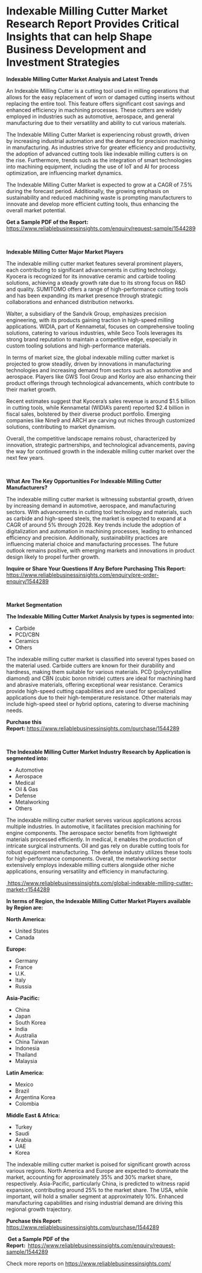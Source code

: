 <p><h1>Indexable Milling Cutter Market Research Report Provides Critical Insights that can help Shape Business Development and Investment Strategies</h1></p><p><strong>Indexable Milling Cutter Market Analysis and Latest Trends</strong></p>
<p><p>An Indexable Milling Cutter is a cutting tool used in milling operations that allows for the easy replacement of worn or damaged cutting inserts without replacing the entire tool. This feature offers significant cost savings and enhanced efficiency in machining processes. These cutters are widely employed in industries such as automotive, aerospace, and general manufacturing due to their versatility and ability to cut various materials.</p><p>The Indexable Milling Cutter Market is experiencing robust growth, driven by increasing industrial automation and the demand for precision machining in manufacturing. As industries strive for greater efficiency and productivity, the adoption of advanced cutting tools like indexable milling cutters is on the rise. Furthermore, trends such as the integration of smart technologies into machining equipment, including the use of IoT and AI for process optimization, are influencing market dynamics.</p><p>The Indexable Milling Cutter Market is expected to grow at a CAGR of 7.5% during the forecast period. Additionally, the growing emphasis on sustainability and reduced machining waste is prompting manufacturers to innovate and develop more efficient cutting tools, thus enhancing the overall market potential.</p></p>
<p><strong>Get a Sample PDF of the Report:&nbsp;</strong> <a href="https://www.reliablebusinessinsights.com/enquiry/request-sample/1544289?utm_campaign=2286&utm_medium=2&utm_source=Github&utm_content=ia&utm_term=17022025&utm_id=indexable-milling-cutter">https://www.reliablebusinessinsights.com/enquiry/request-sample/1544289</a></p>
<p>&nbsp;</p>
<p><strong>Indexable Milling Cutter Major Market Players</strong></p>
<p><p>The indexable milling cutter market features several prominent players, each contributing to significant advancements in cutting technology. Kyocera is recognized for its innovative ceramic and carbide tooling solutions, achieving a steady growth rate due to its strong focus on R&D and quality. SUMITOMO offers a range of high-performance cutting tools and has been expanding its market presence through strategic collaborations and enhanced distribution networks.</p><p>Walter, a subsidiary of the Sandvik Group, emphasizes precision engineering, with its products gaining traction in high-speed milling applications. WIDIA, part of Kennametal, focuses on comprehensive tooling solutions, catering to various industries, while Seco Tools leverages its strong brand reputation to maintain a competitive edge, especially in custom tooling solutions and high-performance materials.</p><p>In terms of market size, the global indexable milling cutter market is projected to grow steadily, driven by innovations in manufacturing technologies and increasing demand from sectors such as automotive and aerospace. Players like GWS Tool Group and Korloy are also enhancing their product offerings through technological advancements, which contribute to their market growth.</p><p>Recent estimates suggest that Kyocera’s sales revenue is around $1.5 billion in cutting tools, while Kennametal (WIDIA’s parent) reported $2.4 billion in fiscal sales, bolstered by their diverse product portfolio. Emerging companies like Nine9 and ARCH are carving out niches through customized solutions, contributing to market dynamism.</p><p>Overall, the competitive landscape remains robust, characterized by innovation, strategic partnerships, and technological advancements, paving the way for continued growth in the indexable milling cutter market over the next few years.</p></p>
<p>&nbsp;</p>
<p><strong>What Are The Key Opportunities For Indexable Milling Cutter Manufacturers?</strong></p>
<p><p>The indexable milling cutter market is witnessing substantial growth, driven by increasing demand in automotive, aerospace, and manufacturing sectors. With advancements in cutting tool technology and materials, such as carbide and high-speed steels, the market is expected to expand at a CAGR of around 5% through 2028. Key trends include the adoption of digitalization and automation in machining processes, leading to enhanced efficiency and precision. Additionally, sustainability practices are influencing material choice and manufacturing processes. The future outlook remains positive, with emerging markets and innovations in product design likely to propel further growth.</p></p>
<p><strong>Inquire or Share Your Questions If Any Before Purchasing This Report:</strong> <a href="https://www.reliablebusinessinsights.com/enquiry/pre-order-enquiry/1544289?utm_campaign=2286&utm_medium=2&utm_source=Github&utm_content=ia&utm_term=17022025&utm_id=indexable-milling-cutter">https://www.reliablebusinessinsights.com/enquiry/pre-order-enquiry/1544289</a></p>
<p>&nbsp;</p>
<p><strong>Market Segmentation</strong></p>
<p><strong>The Indexable Milling Cutter Market Analysis by types is segmented into:</strong></p>
<p><ul><li>Carbide</li><li>PCD/CBN</li><li>Ceramics</li><li>Others</li></ul></p>
<p><p>The indexable milling cutter market is classified into several types based on the material used. Carbide cutters are known for their durability and hardness, making them suitable for various materials. PCD (polycrystalline diamond) and CBN (cubic boron nitride) cutters are ideal for machining hard and abrasive materials, offering exceptional wear resistance. Ceramics provide high-speed cutting capabilities and are used for specialized applications due to their high-temperature resistance. Other materials may include high-speed steel or hybrid options, catering to diverse machining needs.</p></p>
<p><strong>Purchase this Report:&nbsp;</strong><a href="https://www.reliablebusinessinsights.com/purchase/1544289?utm_campaign=2286&utm_medium=2&utm_source=Github&utm_content=ia&utm_term=17022025&utm_id=indexable-milling-cutter">https://www.reliablebusinessinsights.com/purchase/1544289</a></p>
<p>&nbsp;</p>
<p><strong>The Indexable Milling Cutter Market Industry Research by Application is segmented into:</strong></p>
<p><ul><li>Automotive</li><li>Aerospace</li><li>Medical</li><li>Oil & Gas</li><li>Defense</li><li>Metalworking</li><li>Others</li></ul></p>
<p><p>The indexable milling cutter market serves various applications across multiple industries. In automotive, it facilitates precision machining for engine components. The aerospace sector benefits from lightweight materials processed efficiently. In medical, it enables the production of intricate surgical instruments. Oil and gas rely on durable cutting tools for robust equipment manufacturing. The defense industry utilizes these tools for high-performance components. Overall, the metalworking sector extensively employs indexable milling cutters alongside other niche applications, ensuring versatility and efficiency in manufacturing.</p></p>
<p><a href="https://www.reliablebusinessinsights.com/global-indexable-milling-cutter-market-r1544289?utm_campaign=2286&utm_medium=2&utm_source=Github&utm_content=ia&utm_term=17022025&utm_id=indexable-milling-cutter">&nbsp;https://www.reliablebusinessinsights.com/global-indexable-milling-cutter-market-r1544289</a></p>
<p><strong>In terms of Region, the Indexable Milling Cutter Market Players available by Region are:</strong></p>
<p>
    <p> <strong> North America: </strong>
        <ul>
            <li>United States</li>
            <li>Canada</li>
        </ul>
        </p> 
    <p> <strong> Europe: </strong>
        <ul>
            <li>Germany</li>
            <li>France</li>
            <li>U.K.</li>
            <li>Italy</li>
            <li>Russia</li>
        </ul>
        </p> 
    <p> <strong> Asia-Pacific: </strong>
        <ul>
            <li>China</li>
            <li>Japan</li>
            <li>South Korea</li>
            <li>India</li>
            <li>Australia</li>
            <li>China Taiwan</li>
            <li>Indonesia</li>
            <li>Thailand</li>
            <li>Malaysia</li>
        </ul>
        </p> 
    <p> <strong> Latin America: </strong>
        <ul>
            <li>Mexico</li>
            <li>Brazil</li>
            <li>Argentina Korea</li>
            <li>Colombia</li>
        </ul>
        </p> 
    <p> <strong> Middle East & Africa: </strong>
        <ul>
            <li>Turkey</li>
            <li>Saudi</li>
            <li>Arabia</li>
            <li>UAE</li>
            <li>Korea</li>
        </ul>
    </p>
    </p>
<p><p>The indexable milling cutter market is poised for significant growth across various regions. North America and Europe are expected to dominate the market, accounting for approximately 35% and 30% market share, respectively. Asia-Pacific, particularly China, is predicted to witness rapid expansion, contributing around 25% to the market share. The USA, while important, will hold a smaller segment at approximately 10%. Enhanced manufacturing capabilities and rising industrial demand are driving this regional growth trajectory.</p></p>
<p><strong>Purchase this Report: </strong><a href="https://www.reliablebusinessinsights.com/purchase/1544289?utm_campaign=2286&utm_medium=2&utm_source=Github&utm_content=ia&utm_term=17022025&utm_id=indexable-milling-cutter">https://www.reliablebusinessinsights.com/purchase/1544289</a></p>
<p>&nbsp;<strong>Get a Sample PDF of the Report:&nbsp;&nbsp;</strong><a href="https://www.reliablebusinessinsights.com/enquiry/request-sample/1544289?utm_campaign=2286&utm_medium=2&utm_source=Github&utm_content=ia&utm_term=17022025&utm_id=indexable-milling-cutter">https://www.reliablebusinessinsights.com/enquiry/request-sample/1544289</a></p>
<p><strong></strong></p>
<p>Check more reports on <a href="https://www.reliablebusinessinsights.com/?utm_campaign=2286&utm_medium=2&utm_source=Github&utm_content=ia&utm_term=17022025&utm_id=indexable-milling-cutter">https://www.reliablebusinessinsights.com/</a></p>